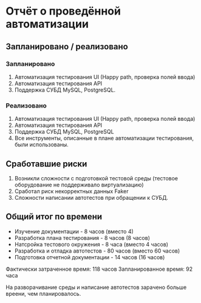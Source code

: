 # Отчёт о проведённой автоматизации

## Запланировано / реализовано

### Запланировано

1. Автоматизация тестирования UI (Happy path, проверка полей ввода)
2. Автоматизация тестирования API
3. Поддержка СУБД MySQL, PostgreSQL.

### Реализовано

1. Автоматизация тестирования UI (Happy path, проверка полей ввода)
2. Автоматизация тестирования API
3. Поддержка СУБД MySQL, PostgreSQL
4. Все инструменты, описанные в плане автоматизации тестирования, были использованы.

## Сработавшие риски

1. Возникли сложности с подготовкой тестовой среды (тестовое оборудование не поддерживало виртуализацию)
2. Сработал риск некорректных данных Faker
3. Сложности написании автотестов при обращении к СУБД.

## Общий итог по времени

* Изучение документации - 8 часов (вместо 4)
* Разработка плана тестирования - 8 часов (8 часов)
* Натсройка тестового окружения - 8 часа (вместо 4 часов)
* Разработка и отладка автотестов - 80 часов (вместо 60 часов)
* Подготовка отчетной документации - 14 часов (16 часов)

Фактически затраченное время: 118 часов
Запланированное время: 92 часа

На разворачивание среды и написание автотестов зарачено больше вреени, чем планировалось.